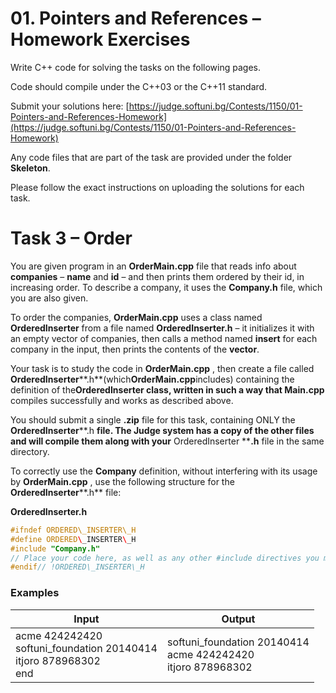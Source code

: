 # 01. Pointers and References – Homework Exercises

Write C++ code for solving the tasks on the following pages.

Code should compile under the C++03 or the C++11 standard.

Submit your solutions here: [https://judge.softuni.bg/Contests/1150/01-Pointers-and-References-Homework](https://judge.softuni.bg/Contests/1150/01-Pointers-and-References-Homework)

Any code files that are part of the task are provided under the folder **Skeleton**.

Please follow the exact instructions on uploading the solutions for each task.

# Task 3 – Order

You are given program in an **OrderMain.cpp** file that reads info about **companies** – **name** and **id** – and then prints them ordered by their id, in increasing order. To describe a company, it uses the **Company.h** file, which you are also given.

To order the companies, **OrderMain.cpp** uses a class named **OrderedInserter** from a file named **OrderedInserter.h** – it initializes it with an empty vector of companies, then calls a method named **insert** for each company in the input, then prints the contents of the **vector**.

Your task is to study the code in **OrderMain.cpp** , then create a file called **OrderedInserter****.h**(which**OrderMain.cpp**includes) containing the definition of the**OrderedInserter **class, written in such a way that** Main.cpp** compiles successfully and works as described above.

You should submit a single **.zip** file for this task, containing ONLY the **OrderedInserter****.h **file. The Judge system has a copy of the other files and will compile them along with your** OrderedInserter ****.h** file in the same directory.

To correctly use the **Company** definition, without interfering with its usage by **OrderMain.cpp** , use the following structure for the **OrderedInserter****.h** file:

**OrderedInserter.h**
```cpp
#ifndef ORDERED\_INSERTER\_H
#define ORDERED\_INSERTER\_H
#include "Company.h"
// Place your code here, as well as any other #include directives you might need
#endif// !ORDERED\_INSERTER\_H
```
### Examples

| **Input** | **Output** |
| --- | --- |
| acme 424242420 <br> softuni\_foundation 20140414 <br> itjoro 878968302 <br> end | softuni\_foundation 20140414 <br> acme 424242420 <br> itjoro 878968302 |
